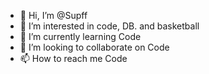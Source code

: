 - 👋 Hi, I’m @Supff
- 👀 I’m interested in code, DB. and basketball
- 🌱 I’m currently learning Code
- 💞️ I’m looking to collaborate on Code
- 📫 How to reach me Code

<!---
Supff/Supff is a ✨ special ✨ repository because its `README.md` (this file) appears on your GitHub profile.
You can click the Preview link to take a look at your changes.
--->
